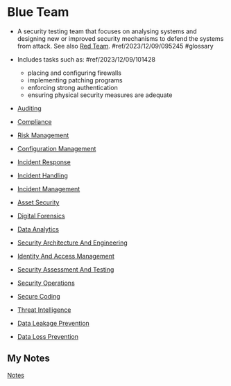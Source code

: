 # Blue Team
- A security testing team that focuses on analysing systems and designing new or improved security mechanisms to defend the systems from attack. See also [Red Team](red-team.md). #ref/2023/12/09/095245 #glossary

- Includes tasks such as:  #ref/2023/12/09/101428
	- placing and configuring firewalls
	- implementing patching programs
	- enforcing strong authentication
	- ensuring physical security measures are adequate

- [Auditing](auditing.md)
- [Compliance](compliance.md)
- [Risk Management](risk-management.md)
- [Configuration Management](configuration-management.md)
- [Incident Response](incident-response.md)
- [Incident Handling](incident-handling.md)
- [Incident Management](incident-management.md)
- [Asset Security](asset-security.md)
- [Digital Forensics](digital-forensics.md)
- [Data Analytics](data-analytics.md)
- [Security Architecture And Engineering](security-architecture-and-engineering.md)
- [Identity And Access Management](identity-and-access-management.md)
- [Security Assessment And Testing](security-assessment-and-testing.md)
- [Security Operations](security-operations.md)
- [Secure Coding](secure-coding.md)
- [Threat Intelligence](threat-intelligence.md)
- [Data Leakage Prevention](data-leakage-prevention.md)
- [Data Loss Prevention](data-loss-prevention.md)
## My Notes
[Notes](mynotes/blue-team-notes.md)
